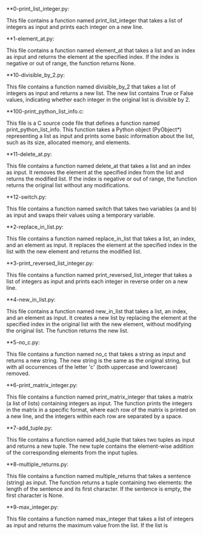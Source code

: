 **0-print_list_integer.py:

This file contains a function named print_list_integer that takes a list of integers as input and prints each integer on a new line.

**1-element_at.py:

This file contains a function named element_at that takes a list and an index as input and returns the element at the specified index. If the index is negative or out of range, the function returns None.

**10-divisible_by_2.py:

This file contains a function named divisible_by_2 that takes a list of integers as input and returns a new list. The new list contains True or False values, indicating whether each integer in the original list is divisible by 2.

**100-print_python_list_info.c:

This file is a C source code file that defines a function named print_python_list_info. This function takes a Python object (PyObject*) representing a list as input and prints some basic information about the list, such as its size, allocated memory, and elements.

**11-delete_at.py:

This file contains a function named delete_at that takes a list and an index as input. It removes the element at the specified index from the list and returns the modified list. If the index is negative or out of range, the function returns the original list without any modifications.

**12-switch.py:

This file contains a function named switch that takes two variables (a and b) as input and swaps their values using a temporary variable.

**2-replace_in_list.py:

This file contains a function named replace_in_list that takes a list, an index, and an element as input. It replaces the element at the specified index in the list with the new element and returns the modified list.

**3-print_reversed_list_integer.py:

This file contains a function named print_reversed_list_integer that takes a list of integers as input and prints each integer in reverse order on a new line.

**4-new_in_list.py:

This file contains a function named new_in_list that takes a list, an index, and an element as input. It creates a new list by replacing the element at the specified index in the original list with the new element, without modifying the original list. The function returns the new list.

**5-no_c.py:

This file contains a function named no_c that takes a string as input and returns a new string. The new string is the same as the original string, but with all occurrences of the letter 'c' (both uppercase and lowercase) removed.

**6-print_matrix_integer.py:

This file contains a function named print_matrix_integer that takes a matrix (a list of lists) containing integers as input. The function prints the integers in the matrix in a specific format, where each row of the matrix is printed on a new line, and the integers within each row are separated by a space.

**7-add_tuple.py:

This file contains a function named add_tuple that takes two tuples as input and returns a new tuple. The new tuple contains the element-wise addition of the corresponding elements from the input tuples.

**8-multiple_returns.py:

This file contains a function named multiple_returns that takes a sentence (string) as input. The function returns a tuple containing two elements: the length of the sentence and its first character. If the sentence is empty, the first character is None.

**9-max_integer.py:

This file contains a function named max_integer that takes a list of integers as input and returns the maximum value from the list. If the list is
